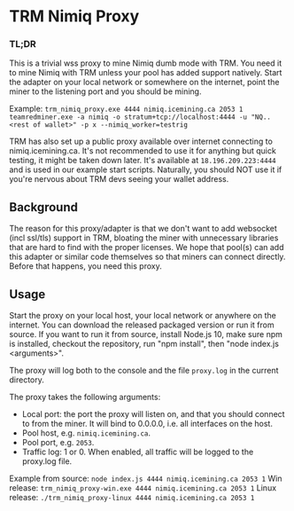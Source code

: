 # TRM Nimiq Proxy

### TL;DR

This is a trivial wss proxy to mine Nimiq dumb mode with TRM. You need
it to mine Nimiq with TRM unless your pool has added support natively. Start the adapter on your local network or somewhere on the internet, point the miner to the listening port and you should be mining.

Example:
 ``trm_nimiq_proxy.exe 4444 nimiq.icemining.ca 2053 1``
  ``teamredminer.exe -a nimiq -o stratum+tcp://localhost:4444 -u "NQ.. <rest of wallet>" -p x --nimiq_worker=testrig``

TRM has also set up a public proxy available over internet connecting to nimiq.icemining.ca. It's not recommended to use it for anything but quick testing, it might be taken down later. It's available at ``18.196.209.223:4444`` and is used in our example start scripts. Naturally, you should NOT use it if you're nervous about TRM devs seeing your wallet address.


## Background

The reason for this proxy/adapter is that we don't want to add websocket (incl ssl/tls) support in TRM, bloating the miner with unnecessary libraries that are hard to find with the proper licenses. We hope that pool(s) can add this adapter or similar code themselves so that miners can connect directly. Before that happens, you need this proxy.

## Usage
Start the proxy on your local host, your local network or anywhere on the internet. You can download the released packaged version or run it from source. If you want to run it from source, install Node.js 10, make sure npm is installed, checkout the repository, run "npm install", then "node index.js \<arguments\>".

The proxy will log both to the console and the file ``proxy.log`` in the current directory. 

The proxy takes the following arguments:

 - Local port: the port the  proxy will listen on, and that you should connect to from the miner. It will bind to 0.0.0.0, i.e. all interfaces on the host.
 - Pool host, e.g. ``nimiq.icemining.ca``.
 - Pool port, e.g. ``2053``.
 - Traffic log: 1 or 0. When enabled, all traffic will be logged to the proxy.log file.

Example from source: ``node index.js 4444 nimiq.icemining.ca 2053 1``
Win release: ``trm_nimiq_proxy-win.exe 4444 nimiq.icemining.ca 2053 1``
Linux release: ``./trm_nimiq_proxy-linux 4444 nimiq.icemining.ca 2053 1``
